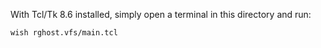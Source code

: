 With Tcl/Tk 8.6 installed, simply open a terminal in this directory and run:

```
wish rghost.vfs/main.tcl
```
